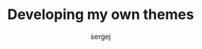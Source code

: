 ---
layout: post
title:  "Developing my own themes"
author: sergej
categories: [Software Engineering]
image: assets/images/building-own-theme.jpg
image_caption: "Photo by <a href='https://unsplash.com/@alicegrace?utm_source=unsplash&utm_medium=referral&utm_content=creditCopyText' target='_blank'>Alice Dietrich</a> on <a href='https://unsplash.com/?utm_source=unsplash&utm_medium=referral&utm_content=creditCopyText' target='_blank'>Unsplash</a>"
toc: false
comments: true
featured: false
hidden: false
---